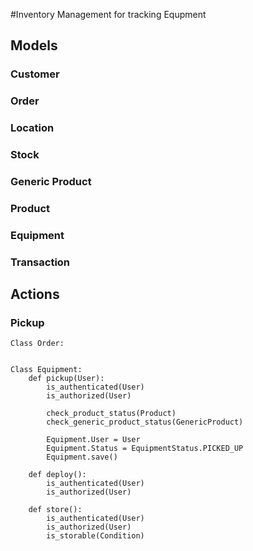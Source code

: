 #Inventory Management for tracking Equpment

## Models

### Customer
### Order
### Location
### Stock
### Generic Product
### Product
### Equipment
### Transaction

## Actions
### Pickup
```
Class Order:


Class Equipment:
    def pickup(User):
        is_authenticated(User)
        is_authorized(User)
        
        check_product_status(Product)
        check_generic_product_status(GenericProduct)
        
        Equipment.User = User
        Equipment.Status = EquipmentStatus.PICKED_UP
        Equipment.save()
        
    def deploy():
        is_authenticated(User)
        is_authorized(User)
        
    def store():
        is_authenticated(User)
        is_authorized(User)
        is_storable(Condition)
```